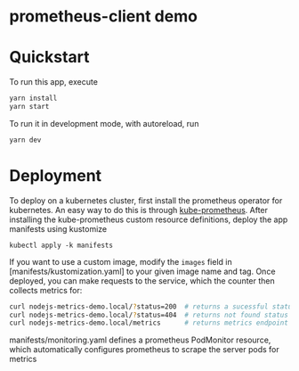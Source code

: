 # prometheus-client demo

# Quickstart

To run this app, execute
```bash
yarn install
yarn start
```

To run it in development mode, with autoreload, run
```bash
yarn dev
```

# Deployment
To deploy on a kubernetes cluster, first install the prometheus operator for kubernetes.
An easy way to do this is through [kube-prometheus](https://github.com/prometheus-operator/kube-prometheus).
After installing the kube-prometheus custom resource definitions, deploy the app manifests using kustomize
```shell
kubectl apply -k manifests
```

If you want to use a custom image, modify the `images` field in [manifests/kustomization.yaml] to your given
image name and tag. Once deployed, you can make requests to the service, which the counter then collects metrics for:
```bash
curl nodejs-metrics-demo.local/?status=200  # returns a sucessful status
curl nodejs-metrics-demo.local/?status=404  # returns not found status
curl nodejs-metrics-demo.local/metrics      # returns metrics endpoint
```

manifests/monitoring.yaml defines a prometheus PodMonitor resource, which automatically configures prometheus to
scrape the server pods for metrics